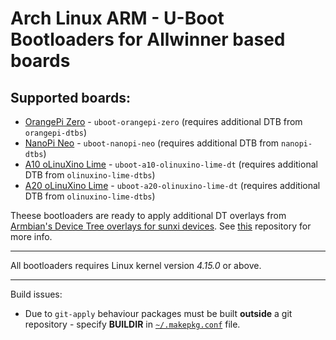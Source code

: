 # Arch Linux ARM - U-Boot Bootloaders for Allwinner based boards

## Supported boards:

* [OrangePi Zero](http://www.orangepi.org/orangepizero/) - `uboot-orangepi-zero` (requires additional DTB from `orangepi-dtbs`)
* [NanoPi Neo](http://www.friendlyarm.com/index.php?route=product/product&product_id=132) - `uboot-nanopi-neo` (requires additional DTB from `nanopi-dtbs`)
* [A10 oLinuXino Lime](http://www.olimex.com/Products/OLinuXino/A10/A10-OLinuXino-LIME-n4GB/open-source-hardware) - `uboot-a10-olinuxino-lime-dt` (requires additional DTB from `olinuxino-lime-dtbs`)
* [A20 oLinuXino Lime](http://www.olimex.com/Products/OLinuXino/A20/A20-OLinuXino-LIME/open-source-hardware) - `uboot-a20-olinuxino-lime-dt` (requires additional DTB from `olinuxino-lime-dtbs`)

Theese bootloaders are ready to apply additional DT overlays from [Armbian's Device Tree overlays for sunxi devices](http://github.com/armbian/sunxi-DT-overlays).
See [this](http://github.com/RoEdAl/alarm-sunxi-dt-overlays-armv7) repository for more info.

---

All bootloaders requires Linux kernel version *4.15.0* or above.

---

Build issues:

* Due to `git-apply` behaviour packages must be built **outside** a git repository - 
  specify **BUILDIR** in [`~/.makepkg.conf`](http://www.archlinux.org/pacman/makepkg.conf.5.html) file.
